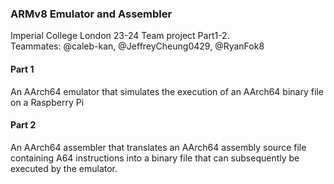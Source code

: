 ### ARMv8 Emulator and Assembler
Imperial College London 23-24 Team project Part1-2.  
Teammates: @caleb-kan, @JeffreyCheung0429, @RyanFok8  

#### Part 1
An AArch64 emulator that simulates the execution of an AArch64 binary file on a Raspberry Pi  

#### Part 2
An AArch64 assembler that translates an AArch64 assembly source file containing A64 instructions 
into a binary file that can subsequently be executed by the emulator.
